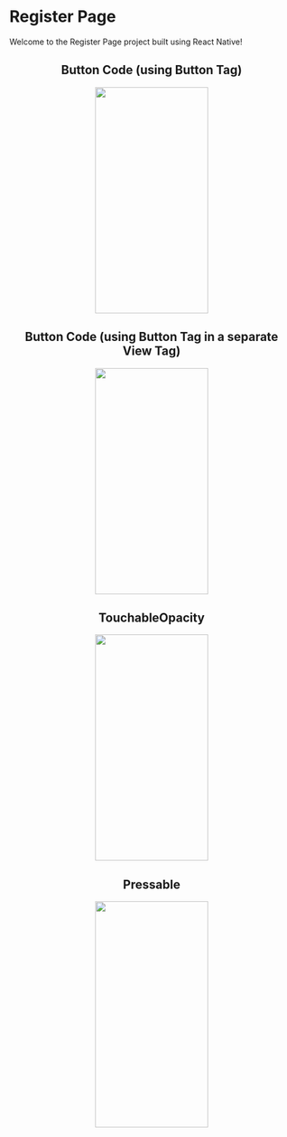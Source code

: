 # Register Page

Welcome to the Register Page project built using React Native!

<div align="center">
  <h2>Button Code (using Button Tag)</h2>
  <img src="https://github.com/Anujesh-Ansh/Register-Page/assets/110138469/7d40a05f-1cf6-4bf1-952a-fe67dbb22417" width="200" height="400" />
</div>

<div align="center">
  <h2>Button Code (using Button Tag in a separate View Tag)</h2>
  <img src="https://github.com/Anujesh-Ansh/Register-Page/assets/110138469/4bda0f91-eecc-4071-a5e9-b7b0f8b868b6" width="200" height="400" />
</div>

<div align="center">
  <h2>TouchableOpacity</h2>
  <img src="https://github.com/Anujesh-Ansh/Register-Page/assets/110138469/c75e6f69-9928-4d7f-bd23-1e5d480ad8f2" width="200" height="400" />
</div>

<div align="center">
  <h2>Pressable</h2>
  <img src="https://github.com/Anujesh-Ansh/Register-Page/assets/110138469/7bd11a1f-b7ca-4cef-a584-3b75044f581c" width="200" height="400" />
</div>
